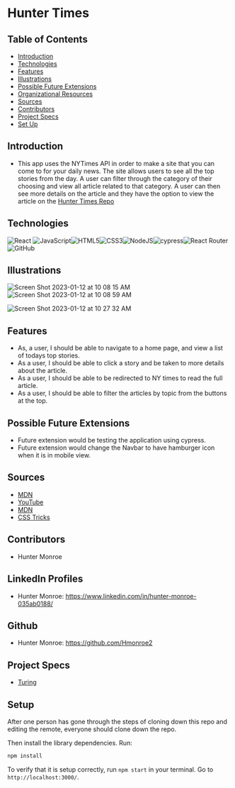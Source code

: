 # Hunter Times 
## Table of Contents
  - [Introduction](#introduction)
  - [Technologies](#technologies)
  - [Features](#features)
  - [Illustrations](#illustrations)
  - [Possible Future Extensions](#possible-future-extensions)
  - [Organizational Resources](#organizational-resources)
  - [Sources](#sources)
  - [Contributors](#contributors)
  - [Project Specs](#project-specs)
  - [Set Up](#set-up)
## Introduction
  - This app uses the NYTimes API in order to make a site that you can come to for your daily news. The site allows users to see all the top stories from the day. A user can filter through the category of their choosing and view all article related to that category. A user can then see more details on the article and they have the option to view the article on the 
  [Hunter Times Repo]()
## Technologies
![React](https://img.shields.io/badge/react-%2320232a.svg?style=for-the-badge&logo=react&logoColor=%2361DAFB)
![JavaScript](https://img.shields.io/badge/javascript-%23323330.svg?style=for-the-badge&logo=javascript&logoColor=%23F7DF1E)![HTML5](https://img.shields.io/badge/html5-%23E34F26.svg?style=for-the-badge&logo=html5&logoColor=white)![CSS3](https://img.shields.io/badge/css3-%231572B6.svg?style=for-the-badge&logo=css3&logoColor=white)![NodeJS](https://img.shields.io/badge/node.js-6DA55F?style=for-the-badge&logo=node.js&logoColor=white)![cypress](https://img.shields.io/badge/-cypress-%23E5E5E5?style=for-the-badge&logo=cypress&logoColor=058a5e)![React Router](https://img.shields.io/badge/React_Router-CA4245?style=for-the-badge&logo=react-router&logoColor=white)![GitHub](https://img.shields.io/badge/github-%23121011.svg?style=for-the-badge&logo=github&logoColor=white)
## Illustrations
![Screen Shot 2023-01-12 at 10 08 15 AM](https://user-images.githubusercontent.com/102885322/212140519-cc9500eb-e8d7-4f53-8266-2eb72fadca94.png)
![Screen Shot 2023-01-12 at 10 08 59 AM](https://user-images.githubusercontent.com/102885322/212140668-9803e567-5e19-49ac-b5f6-49854dd5ebdb.png)

![Screen Shot 2023-01-12 at 10 27 32 AM](https://user-images.githubusercontent.com/102885322/212140696-9fbd0a78-f90f-4ac3-93af-2952e51830c2.png)

## Features
  - As, a user, I should be able to navigate to a home page, 
  and view a list of todays top stories.
  - As a user, I should be able to click a story and be taken to 
  more details about the article. 
  - As a user, I should be able to be redirected to NY times to read
  the full article. 
  - As a user, I should be able to filter the articles by topic from 
  the buttons at the top. 
## Possible Future Extensions
  - Future extension would be testing the application using cypress.  
  - Future extension would change the Navbar to have hamburger icon when it is in mobile view. 

## Sources
  - [MDN](https://developer.mozilla.org/en-US/docs/Learn/JavaScript/Building_blocks/Events)
  - [YouTube](https://www.youtube.com/watch?v=K0KQP7qfrYo)
  - [MDN](https://developer.mozilla.org/en-US/docs/Web/API/HTMLElement/dataset)
  - [CSS Tricks](https://css-tricks.com/snippets/css/a-guide-to-flexbox/)
## Contributors
  - Hunter Monroe
## LinkedIn Profiles
  - Hunter Monroe: https://www.linkedin.com/in/hunter-monroe-035ab0188/
## Github
  - Hunter Monroe: https://github.com/Hmonroe2
## Project Specs
 - [Turing](https://mod4.turing.edu/projects/take_home/take_home_fe)
## Setup
After one person has gone through the steps of cloning down this repo and editing the remote, everyone should clone down the repo.

Then install the library dependencies. Run:

```bash
npm install
```

To verify that it is setup correctly, run `npm start` in your terminal. Go to `http://localhost:3000/`. 


<!-- MARKDOWN LINKS & IMAGES -->
[linkedin-shield]: https://img.shields.io/badge/-LinkedIn-black.svg?style=for-the-badge&logo=linkedin&colorB=555
[linkedin-url]: https://linkedin.com/in/matthew-press-813961246/
[product-demo]: images/demo.gif
[JavaScript.com]: https://img.shields.io/badge/-JavaScript-yellow
[JavaScript-url]: https://www.javascript.com/
[w3.org/Style/CSS/Overview.en.html]: https://img.shields.io/badge/-CSS-blue
[CSS-url]: https://www.w3.org/Style/CSS/Overview.en.html
[w3.org]: https://img.shields.io/badge/-HTML5-red
[HTML-url]: https://www.w3.org/
[Mocha-url]: https://mochajs.org/
[https://mochajs.org/]: https://img.shields.io/badge/Mocha-8D6748?style=for-the-badge&logo=Mocha&logoColor=white
[Chai-url]: https://www.chaijs.com/
[https://www.chaijs.com/]: https://img.shields.io/badge/Chai-A30701?style=for-the-badge&logo=chai&logoColor=white
